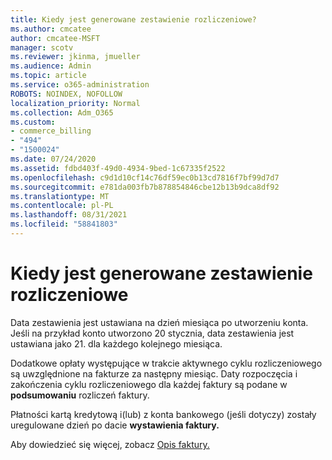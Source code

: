 ```yaml
---
title: Kiedy jest generowane zestawienie rozliczeniowe?
ms.author: cmcatee
author: cmcatee-MSFT
manager: scotv
ms.reviewer: jkinma, jmueller
ms.audience: Admin
ms.topic: article
ms.service: o365-administration
ROBOTS: NOINDEX, NOFOLLOW
localization_priority: Normal
ms.collection: Adm_O365
ms.custom:
- commerce_billing
- "494"
- "1500024"
ms.date: 07/24/2020
ms.assetid: fdbd403f-49d0-4934-9bed-1c67335f2522
ms.openlocfilehash: c9d1d10cf14c76df59ec0b13cd7816f7bf99d7d7
ms.sourcegitcommit: e781da003fb7b878854846cbe12b13b9dca8df92
ms.translationtype: MT
ms.contentlocale: pl-PL
ms.lasthandoff: 08/31/2021
ms.locfileid: "58841803"
---
```

# <a name="when-is-the-billing-statement-generated"></a>Kiedy jest generowane zestawienie rozliczeniowe

Data zestawienia jest ustawiana na dzień miesiąca po utworzeniu konta. Jeśli na przykład konto utworzono 20 stycznia, data zestawienia jest ustawiana jako 21. dla każdego kolejnego miesiąca.

Dodatkowe opłaty występujące w trakcie aktywnego cyklu rozliczeniowego są uwzględnione na fakturze za następny miesiąc. Daty rozpoczęcia i zakończenia cyklu rozliczeniowego dla każdej faktury są podane w **podsumowaniu** rozliczeń faktury.

Płatności kartą kredytową i(lub) z konta bankowego (jeśli dotyczy) zostały uregulowane dzień po dacie **wystawienia faktury.**
  
Aby dowiedzieć się więcej, zobacz [Opis faktury.](https://docs.microsoft.com/microsoft-365/commerce/billing-and-payments/understand-your-invoice2)